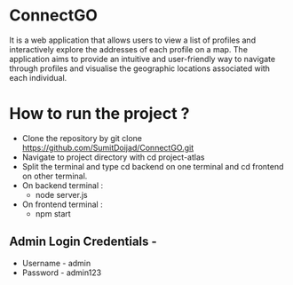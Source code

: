 # ConnectGO

It is a web application that allows users to view a list of profiles and interactively explore the addresses of each profile on a map. The application aims to provide an intuitive and user-friendly way to navigate through profiles and visualise the geographic locations associated with each individual.

# How to run the project ?

- Clone the repository by git clone https://github.com/SumitDoijad/ConnectGO.git
- Navigate to project directory with cd project-atlas
- Split the terminal and type cd backend on one terminal and cd frontend on other terminal.
- On backend terminal :
  - node server.js
- On frontend terminal :
  - npm start

## Admin Login Credentials -

- Username - admin
- Password - admin123
